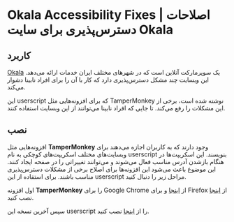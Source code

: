 # Okala Accessibility Fixes | اصلاحات دسترس‌پذیری برای سایت Okala #

## کاربرد ##

[Okala](https://okala.com) یک سوپرمارکت آنلاین است که در شهرهای مختلف ایران خدمات ارائه می‌دهد. این وبسایت چند مشکل دسترس‌پذیری دارد که کار با آن را برای افراد نابینا دشوار می‌کند.

این userscript که برای افزونه‌هایی مثل TamperMonkey نوشته شده است، برخی از این مشکلات را رفع می‌کند. تا جایی که افراد نابینا می‌توانند از این وبسایت استفاده کنند.

## نصب ##

افزونه‌هایی مثل **TamperMonkey** وجود دارند که به کاربران اجازه می‌دهند برای وبسایت‌های مختلف اسکریپت‌های کوچکی به نام userscript بنویسند. این اسکریپت‌ها در هنگام بازشدن آدرس مناسب فعال می‌شوند و می‌توانند تغییراتی را در صفحه ایجاد کنند. این موضوع باعث می‌شود این افزونه‌ها برای اصلاح برخی از مشکلات دسترس‌پذیری مناسب باشند. برای استفاده از این userscript مراحل زیر را دنبال کنید.

اول افزونه **TamperMonkey** را برای Google Chrome از [اینجا](https://chrome.google.com/webstore/detail/tampermonkey/dhdgffkkebhmkfjojejmpbldmpobfkfo?hl=en) و برای Firefox از [اینجا](https://addons.mozilla.org/en-US/firefox/addon/tampermonkey/) نصب کنید.

سپس آخرین نسخه این userscript را از [اینجا](https://github.com/MeisamAmini/Okala-Accessibility-Fixes/raw/main/okala-accessibility-fixes.user.js) نصب کنید.